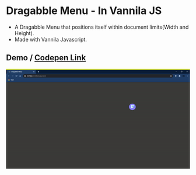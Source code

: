 # Dragabble Menu - In Vannila JS 
- A Dragabble Menu that positions itself within document limits(Width and Height).
- Made with Vannila Javascript.

## Demo / [Codepen Link](https://codepen.io/naveen-27/pen/vYKqRYL)
<img src="./demo.gif" alt="Demo" />
